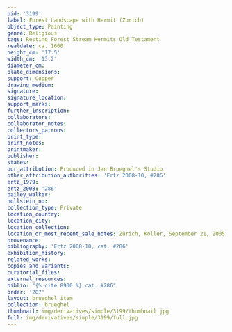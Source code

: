 ```yaml
---
pid: '3199'
label: Forest Landscape with Hermit (Zurich)
object_type: Painting
genre: Religious
tags: Resting Forest Stream Hermits Old_Testament
realdate: ca. 1600
height_cm: '17.5'
width_cm: '13.2'
diameter_cm: 
plate_dimensions: 
support: Copper
drawing_medium: 
signature: 
signature_location: 
support_marks: 
further_inscription: 
collaborators: 
collaborator_notes: 
collectors_patrons: 
print_type: 
print_notes: 
printmaker: 
publisher: 
states: 
our_attribution: Produced in Jan Brueghel's Studio
other_attribution_authorities: 'Ertz 2008-10, #286'
ertz_1979: 
ertz_2008: '286'
bailey_walker: 
hollstein_no: 
collection_type: Private
location_country: 
location_city: 
location_collection: 
location_or_most_recent_sale_notes: Zürich, Koller, September 21, 2005
provenance: 
bibliography: 'Ertz 2008-10, cat. #286'
exhibition_history: 
related_works: 
copies_and_variants: 
curatorial_files: 
external_resources: 
biblio: "{% cite 8900 %} cat. #286"
order: '287'
layout: brueghel_item
collection: brueghel
thumbnail: img/derivatives/simple/3199/thumbnail.jpg
full: img/derivatives/simple/3199/full.jpg
---
```

